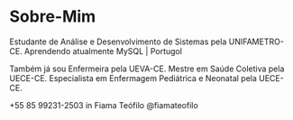 # Sobre-Mim

Estudante de Análise e Desenvolvimento de Sistemas pela UNIFAMETRO-CE.
Aprendendo atualmente MySQL | Portugol

Também já sou Enfermeira pela UEVA-CE. Mestre em Saúde Coletiva pela UECE-CE. Especialista em Enfermagem Pediátrica e Neonatal pela UECE-CE.

+55 85 99231-2503
in Fiama Teófilo
@fiamateofilo
